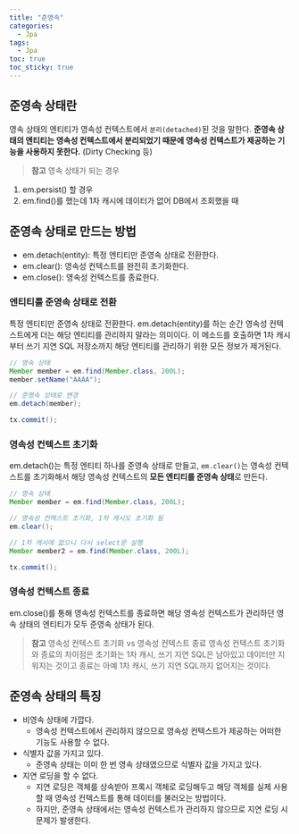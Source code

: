 ```yaml
---
title: "준영속"
categories:
  - Jpa
tags:
  - Jpa
toc: true
toc_sticky: true
---
```


## 준영속 상태란

영속 상태의 엔티티가 영속성 컨텍스트에서 `분리(detached)`된 것을 말한다. **준영속 상태의 엔티티는 영속성 컨텍스트에서 분리되었기 때문에 영속성 컨텍스트가 제공하는 기능을 사용하지 못한다.** (Dirty Checking 등)

> **참고** 영속 상태가 되는 경우
1. em.persist() 할 경우
2. em.find()를 했는데 1차 캐시에 데이터가 없어 DB에서 조회했을 때
> 

## 준영속 상태로 만드는 방법

- em.detach(entity): 특정 엔티티만 준영속 상태로 전환한다.
- em.clear(): 영속성 컨텍스트를 완전히 초기화한다.
- em.close(): 영속성 컨텍스트를 종료한다.

### 엔티티를 준영속 상태로 전환

특정 엔티티만 준영속 상태로 전환한다. em.detach(entity)를 하는 순간 영속성 컨텍스트에게 더는 해당 엔티티를 관리하지 말라는 의미이다. 이 메소드를 호출하면 1차 캐시부터 쓰기 지연 SQL 저장소까지 해당 엔티티를 관리하기 위한 모든 정보가 제거된다.

```java
// 영속 상태
Member member = em.find(Member.class, 200L);
member.setName("AAAA");

// 준영속 상태로 변경
em.detach(member);

tx.commit();
```

### 영속성 컨텍스트 초기화

em.detach()는 특정 엔티티 하나를 준영속 상태로 만들고, `em.clear()`는 영속성 컨텍스트를 초기화해서 해당 영속성 컨텍스트의 **모든 엔티티를 준영속 상태**로 만든다.

```java
// 영속 상태
Member member = em.find(Member.class, 200L);

// 영속성 컨텍스트 초기화, 1차 캐시도 초기화 됨
em.clear();

// 1차 캐시에 없으니 다시 select문 실행
Member member2 = em.find(Member.class, 200L);

tx.commit();
```

### 영속성 컨텍스트 종료

em.close()를 통해 영속성 컨텍스트를 종료하면 해당 영속성 컨텍스트가 관리하던 영속 상태의 엔티티가 모두 준영속 상태가 된다.

> **참고** 영속성 컨텍스트 초기화 vs 영속성 컨텍스트 종료
영속성 컨텍스트 초기화와 종료의 차이점은 초기화는 1차 캐시, 쓰기 지연 SQL은 남아있고 데이터만 지워지는 것이고 종료는 아예 1차 캐시, 쓰기 지연 SQL까지 없어지는 것이다.
> 

## 준영속 상태의 특징

- 비영속 상태에 가깝다.
    - 영속성 컨텍스트에서 관리하지 않으므로 영속성 컨텍스트가 제공하는 어떠한 기능도 사용할 수 없다.
- 식별자 값을 가지고 있다.
    - 준영속 상태는 이미 한 번 영속 상태였으므로 식별자 값을 가지고 있다.
- 지연 로딩을 할 수 없다.
    - 지연 로딩은 객체를 상속받아 프록시 객체로 로딩해두고 해당 객체를 실제 사용할 때 영속성 컨텍스트를 통해 데이터를 불러오는 방법이다.
    - 하지만, 준영속 상태에서는 영속성 컨텍스트가 관리하지 않으므로 지연 로딩 시  문제가 발생한다.